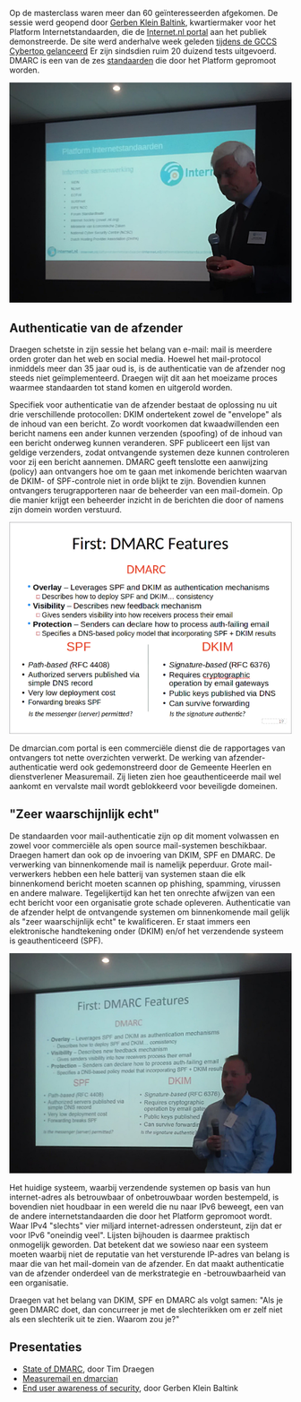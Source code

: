 Op de masterclass waren meer dan 60 geïnteresseerden afgekomen. De sessie werd
geopend door
[Gerben Klein Baltink](/news/het-internet-is-van-ons-allemaal/),
kwartiermaker voor het Platform Internetstandaarden, die de
[Internet.nl portal](https://internet.nl/) aan het publiek demonstreerde. De
site werd anderhalve week geleden
[tijdens de GCCS Cybertop gelanceerd](/news/website-internet-nl-drukbezocht-na-cybertop/)
Er zijn sindsdien ruim 20 duizend tests uitgevoerd. DMARC is een van de zes
[standaarden](/standards/) die door het Platform gepromoot
worden.

![Demonstratie Internet.nl portal](BK-IMAG1620-unsh-cropped-600x468.jpg)

## Authenticatie van de afzender

Draegen schetste in zijn sessie het belang van e-mail: mail is meerdere orden
groter dan het web en social media. Hoewel het mail-protocol inmiddels meer
dan 35 jaar oud is, is de authenticatie van de afzender nog steeds niet
geïmplementeerd. Draegen wijt dit aan het moeizame proces waarmee standaarden
tot stand komen en uitgerold worden.

Specifiek voor authenticatie van de afzender bestaat de oplossing nu uit drie
verschillende protocollen: DKIM
ondertekent zowel de "envelope" als de inhoud van een bericht. Zo wordt
voorkomen dat kwaadwillenden een bericht namens een ander kunnen verzenden
(spoofing) of de inhoud van een bericht onderweg kunnen veranderen.
SPF publiceert een lijst van geldige
verzenders, zodat ontvangende systemen deze kunnen controleren voor zij een
bericht aannemen. DMARC geeft
tenslotte een aanwijzing (policy) aan ontvangers hoe om te gaan met inkomende
berichten waarvan de DKIM- of SPF-controle niet in orde blijkt te zijn.
Bovendien kunnen ontvangers terugrapporteren naar de beheerder van een
mail-domein. Op die manier krijgt een beheerder inzicht in de berichten die
door of namens zijn domein worden verstuurd.

![DKIM, SPF en DMARC](TimDraegen-slide19-600x450.png)

De dmarcian.com portal is een commerciële dienst die de rapportages van
ontvangers tot nette overzichten verwerkt. De werking van
afzender-authenticatie werd ook gedemonstreerd door de Gemeente Heerlen en
dienstverlener Measuremail. Zij lieten zien hoe geauthenticeerde mail wel
aankomt en vervalste mail wordt geblokkeerd voor beveiligde domeinen.

## "Zeer waarschijnlijk echt"

De standaarden voor mail-authenticatie zijn op dit moment volwassen en zowel
voor commerciële als open source mail-systemen beschikbaar. Draegen hamert dan
ook op de invoering van DKIM, SPF en DMARC. De verwerking van binnenkomende
mail is namelijk peperduur. Grote mail-verwerkers hebben een hele batterij van
systemen staan die elk binnenkomend bericht moeten scannen op phishing,
spamming, virussen en andere malware. Tegelijkertijd kan het ten onrechte
afwijzen van een echt bericht voor een organisatie grote schade opleveren.
Authenticatie van de afzender helpt de ontvangende systemen om binnenkomende
mail gelijk als "zeer waarschijnlijk echt" te kwalificeren. Er staat immers
een elektronische handtekening onder (DKIM) en/of het verzendende systeem is
geauthenticeerd (SPF).

![Tim Draegen over DMARC](BK-IMAG1622-unsh-cropped-600x468.jpg)

Het huidige systeem, waarbij verzendende systemen op basis van hun
internet-adres als betrouwbaar of onbetrouwbaar worden bestempeld, is
bovendien niet houdbaar in een wereld die nu naar
IPv6 beweegt, een van de andere
internetstandaarden die door het Platform gepromoot wordt. Waar IPv4 "slechts"
vier miljard internet-adressen ondersteunt, zijn dat er voor IPv6 "oneindig
veel". Lijsten bijhouden is daarmee praktisch onmogelijk geworden. Dat
betekent dat we sowieso naar een systeem moeten waarbij niet de reputatie van
het versturende IP-adres van belang is maar die van het mail-domein van de
afzender. En dat maakt authenticatie van de afzender onderdeel van de
merkstrategie en -betrouwbaarheid van een organisatie.

Draegen vat het belang van DKIM, SPF en DMARC als volgt samen: "Als je geen
DMARC doet, dan concurreer je met de slechterikken om er zelf niet als een
slechterik uit te zien. Waarom zou je?"

## Presentaties

- [State of DMARC](3_DMARC_NL.pdf), door Tim Draegen
- [Measuremail en dmarcian](4_DMARC_masterclass_april_2015.pdf)
- [End user awareness of security](internet.nl-NL_2.pdf), door Gerben Klein
  Baltink
